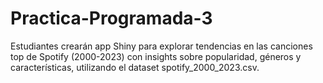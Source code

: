 # Practica-Programada-3
Estudiantes crearán app Shiny para explorar tendencias en las canciones top de Spotify (2000-2023) con insights sobre popularidad, géneros y características, utilizando el dataset spotify_2000_2023.csv.

